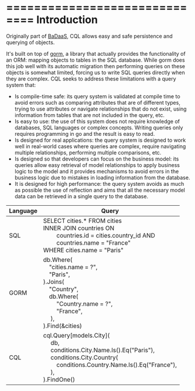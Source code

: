 ==============================
Introduction
==============================

Originally part of [BaDaaS](https://github.com/ditrit/badaas), CQL allows easy and safe persistence and querying of objects.

It's built on top of [gorm](https://gorm.io/), a library that actually provides the functionality of an ORM: mapping objects to tables in the SQL database. While gorm does this job well with its automatic migration then performing queries on these objects is somewhat limited, forcing us to write SQL queries directly when they are complex. CQL seeks to address these limitations with a query system that:

- Is compile-time safe: its query system is validated at compile time to avoid errors such as comparing attributes that are of different types, trying to use attributes or navigate relationships that do not exist, using information from tables that are not included in the query, etc.
- Is easy to use: the use of this system does not require knowledge of databases, SQL languages or complex concepts. Writing queries only requires programming in go and the result is easy to read.
- Is designed for real applications: the query system is designed to work well in real-world cases where queries are complex, require navigating multiple relationships, performing multiple comparisons, etc.
- Is designed so that developers can focus on the business model: its queries allow easy retrieval of model relationships to apply business logic to the model and it provides mechanisms to avoid errors in the business logic due to mistakes in loading information from the database.
- It is designed for high performance: the query system avoids as much as possible the use of reflection and aims that all the necessary model data can be retrieved in a single query to the database.

| Language | Query |
|---|---|
| SQL | SELECT cities.* FROM cities <br> INNER JOIN countries ON <br>&emsp;&emsp; countries.id = cities.country_id AND <br>&emsp;&emsp; countries.name = "France" <br> WHERE cities.name = "Paris" |
| GORM | db.Where(<br>&emsp;"cities.name = ?",<br>&emsp;"Paris",<br>).Joins(<br>&emsp;"Country",<br>&emsp;db.Where( <br>&emsp;&emsp; "Country.name = ?", <br>&emsp;&emsp; "France", <br>&emsp; ), <br> ).Find(&cities) |
| CQL | cql.Query[models.City]( <br>&emsp; db, <br>&emsp; conditions.City.Name.Is().Eq("Paris"), <br>&emsp; conditions.City.Country( <br>&emsp;&emsp; conditions.Country.Name.Is().Eq("France"), <br>&emsp; ), <br> ).FindOne() |
